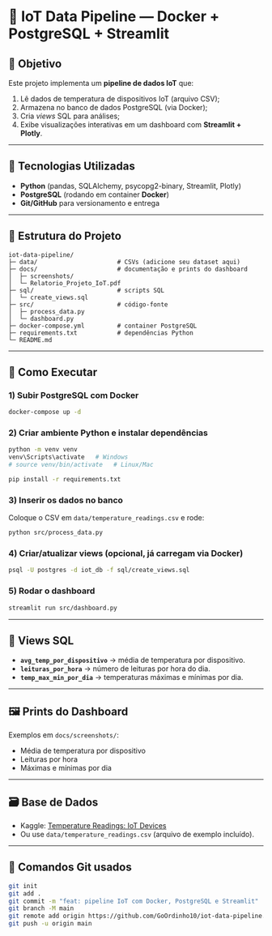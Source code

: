 # 📡 IoT Data Pipeline — Docker + PostgreSQL + Streamlit

## 🎯 Objetivo
Este projeto implementa um **pipeline de dados IoT** que:
1. Lê dados de temperatura de dispositivos IoT (arquivo CSV);
2. Armazena no banco de dados PostgreSQL (via Docker);
3. Cria *views* SQL para análises;
4. Exibe visualizações interativas em um dashboard com **Streamlit + Plotly**.

---

## 🧱 Tecnologias Utilizadas
- **Python** (pandas, SQLAlchemy, psycopg2-binary, Streamlit, Plotly)  
- **PostgreSQL** (rodando em container **Docker**)  
- **Git/GitHub** para versionamento e entrega  

---

## 📂 Estrutura do Projeto
```
iot-data-pipeline/
├─ data/                      # CSVs (adicione seu dataset aqui)
├─ docs/                      # documentação e prints do dashboard
│  ├─ screenshots/
│  └─ Relatorio_Projeto_IoT.pdf
├─ sql/                       # scripts SQL
│  └─ create_views.sql
├─ src/                       # código-fonte
│  ├─ process_data.py
│  └─ dashboard.py
├─ docker-compose.yml         # container PostgreSQL
├─ requirements.txt           # dependências Python
└─ README.md
```

---

## 🚀 Como Executar

### 1) Subir PostgreSQL com Docker
```bash
docker-compose up -d
```

### 2) Criar ambiente Python e instalar dependências
```bash
python -m venv venv
venv\Scripts\activate   # Windows
# source venv/bin/activate   # Linux/Mac

pip install -r requirements.txt
```

### 3) Inserir os dados no banco
Coloque o CSV em `data/temperature_readings.csv` e rode:
```bash
python src/process_data.py
```

### 4) Criar/atualizar views (opcional, já carregam via Docker)
```bash
psql -U postgres -d iot_db -f sql/create_views.sql
```

### 5) Rodar o dashboard
```bash
streamlit run src/dashboard.py
```

---

## 🧠 Views SQL
- **`avg_temp_por_dispositivo`** → média de temperatura por dispositivo.  
- **`leituras_por_hora`** → número de leituras por hora do dia.  
- **`temp_max_min_por_dia`** → temperaturas máximas e mínimas por dia.  

---

## 🖼️ Prints do Dashboard
Exemplos em `docs/screenshots/`:

- Média de temperatura por dispositivo  
- Leituras por hora  
- Máximas e mínimas por dia  

---

## 🗃️ Base de Dados
- Kaggle: [Temperature Readings: IoT Devices](https://www.kaggle.com/datasets/atulanandjha/temperature-readings-iot-devices)  
- Ou use `data/temperature_readings.csv` (arquivo de exemplo incluído).  

---

## 🔧 Comandos Git usados
```bash
git init
git add .
git commit -m "feat: pipeline IoT com Docker, PostgreSQL e Streamlit"
git branch -M main
git remote add origin https://github.com/GoOrdinho10/iot-data-pipeline.git
git push -u origin main
```
